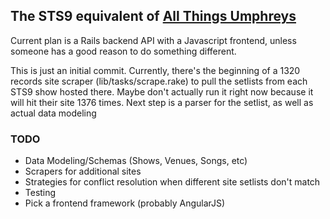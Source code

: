 <h2>The STS9 equivalent of <a href="http://allthings.umphreys.com" target="_blank">All Things Umphreys</a></h2>
<p>Current plan is a Rails backend API with a Javascript frontend, unless someone has a good reason to do something different.</p>
<p>This is just an initial commit.  Currently, there's the beginning of a 1320 records site scraper (lib/tasks/scrape.rake) to pull the setlists from each STS9 show hosted there.  Maybe don't actually run it right now because it will hit their site 1376 times.  Next step is a parser for the setlist, as well as actual data modeling</p>
<h3>TODO</h3>
<ul>
  <li>Data Modeling/Schemas (Shows, Venues, Songs, etc)</li>
  <li>Scrapers for additional sites</li>
  <li>Strategies for conflict resolution when different site setlists don't match</li>
  <li>Testing</li>
  <li>Pick a frontend framework (probably AngularJS)</li>
</ul>

